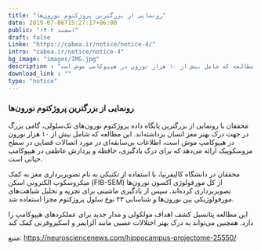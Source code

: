 ```yaml
---
title: "رونمایی از بزرگترین پروژکتوم نورون‌ها"
date: 2019-07-06T15:27:17+06:00
public: "اسفند ۱۴۰۲"
draft: false
Linke: "https://cabea.ir/notice/notice-4/"
intro: "cabea.ir/notice/notice-4"
bg_image: "images/IMG.jpg"
description : "محققان با رونمایی از بزرگترین پایگاه داده پروژکتوم نورون‌های تک‌سلولی، گامی بزرگ در جهت درک بهتر مغز انسان برداشته‌اند. این مطالعه که شامل بیش از ۱۰ هزار نورون در هیپوکامپ موش است"
download_link : ""
type: "notice"
---
```


### رونمایی از بزرگترین پروژکتوم نورون‌ها

محققان با رونمایی از بزرگترین پایگاه داده پروژکتوم نورون‌های تک‌سلولی، گامی بزرگ در جهت درک بهتر مغز انسان برداشته‌اند. این مطالعه که شامل بیش از ۱۰ هزار نورون در هیپوکامپ موش است، اطلاعات بی‌سابقه‌ای در مورد اتصالات فضایی در سطح مزوسکوپیک ارائه می‌دهد که برای درک یادگیری، حافظه و پردازش عاطفی در هیپوکامپ حیاتی است.

محققان در دانشگاه کالیفرنیا، با استفاده از تکنیکی به نام تصویربرداری مغز به کمک میکروسکوپ الکترونی اسکن (FIB-SEM) از کل مورفولوژی آکسون نورون‌ها تصویربرداری کرده‌اند. سپس از یادگیری ماشینی برای تجزیه و تحلیل شباهت‌های مورفولوژیکی بین نورون‌ها و شناسایی ۴۳ نوع سلول پروژکتوم مجزا استفاده شد.

این مطالعه پتانسیل کشف اهداف مولکولی و مدار جدید برای عملکردهای هیپوکامپ را دارد. همچنین می‌تواند به درک بهتر اختلالات عصبی مانند آلزایمر و اسکیزوفرنی کمک کند

منبع: https://neurosciencenews.com/hippocampus-projectome-25550/
